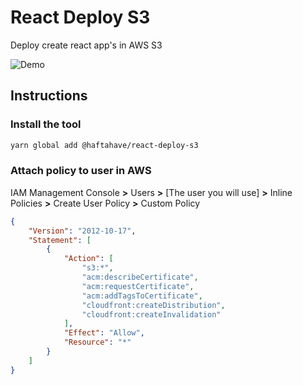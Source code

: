 # React Deploy S3

Deploy create react app's in AWS S3

![Demo](https://raw.githubusercontent.com/orionsoft/react-deploy-s3/master/demo.gif)

## Instructions

### Install the tool

```sh
yarn global add @haftahave/react-deploy-s3
```

### Attach policy to user in AWS

IAM Management Console **>** Users **>** [The user you will use] **>** Inline Policies **>** Create User Policy **>** Custom Policy

```json
{
    "Version": "2012-10-17",
    "Statement": [
        {
            "Action": [
                "s3:*",
                "acm:describeCertificate",
                "acm:requestCertificate",
                "acm:addTagsToCertificate",
                "cloudfront:createDistribution",
                "cloudfront:createInvalidation"
            ],
            "Effect": "Allow",
            "Resource": "*"
        }
    ]
}
```
